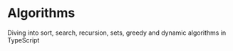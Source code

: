 # Algorithms

Diving into sort, search, recursion, sets, greedy and dynamic algorithms in TypeScript
